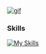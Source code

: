 [![gif](gif2.gif)](https://github.com/Prince-GH/Prince-GH/blob/main/index.html)
### Skills

<p align="left">

[![My Skills](https://skillicons.dev/icons?i=c,c++,java,html,css,bootstrap,javascript,php,github,git,mysql,react,figma,express,mongodb,nodejs,vscode,vite,md,arduino,&=5)](https://skillicons.dev)







